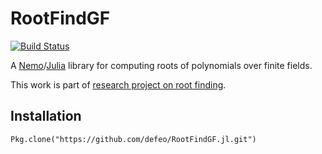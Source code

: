 # RootFindGF

[![Build Status](https://travis-ci.org/defeo/RootFindGF.jl.svg?branch=master)](https://travis-ci.org/defeo/RootFindGF.jl)

A [Nemo](http://nemocas.org/)/[Julia](http://julialang.org/) library
for computing roots of polynomials over finite fields.

This work is part of
[research project on root finding](https://github.com/defeo/root_finding/).

## Installation

	Pkg.clone("https://github.com/defeo/RootFindGF.jl.git")
